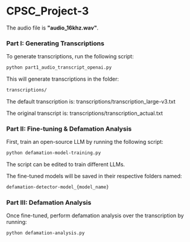 # CPSC_Project-3

The audio file is **"audio_16khz.wav"**.  

### Part I: Generating Transcriptions  
To generate transcriptions, run the following script:  

```bash
python part1_audio_transcript_openai.py
```

This will generate transcriptions in the folder: 
```bash
transcriptions/
```

The default transcription is: transcriptions/transcription_large-v3.txt

The original transcript is: transcriptions/transcription_actual.txt

### Part II: Fine-tuning & Defamation Analysis

First, train an open-source LLM by running the following script:

```bash
python defamation-model-training.py
```

The script can be edited to train different LLMs.

The fine-tuned models will be saved in their respective folders named:

```bash
defamation-detector-model_{model_name}
```

### Part III: Defamation Analysis

Once fine-tuned, perform defamation analysis over the transcription by running:

```bash
python defamation-analysis.py
```
